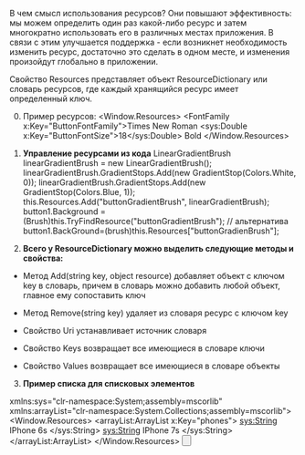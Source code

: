 В чем смысл использования ресурсов? Они повышают эффективность: мы можем определить один раз какой-либо ресурс и затем многократно использовать его в различных местах приложения. В связи с этим улучшается поддержка - если возникнет необходимость изменить ресурс, достаточно это сделать в одном месте, и изменения произойдут глобально в приложении.

Свойство Resources представляет объект ResourceDictionary или словарь ресурсов, где каждый хранящийся ресурс имеет определенный ключ.

0. Пример ресурсов:
<Window.Resources>
   <FontFamily х:Key="ButtonFontFamily">Times New Roman</FontFamily>
   <sys:Double x:Key="ButtonFontSize">18</sys:Double>
   <FontWeight x:Key="ButtonFontWeight">Bold</FontWeight>
</Window.Resources>


1. **Управление ресурсами из кода**
 LinearGradientBrush linearGradientBrush = new LinearGradientBrush();
  linearGradientBrush.GradientStops.Add(new GradientStop(Colors.White, 0));
  linearGradientBrush.GradientStops.Add(new GradientStop(Colors.Blue, 1));
   this.Resources.Add("buttonGradientBrush", linearGradientBrush);
    button1.Background = (Brush)this.TryFindResource("buttonGradientBrush");
      // альтернатива 
	  button1.BackGround=(brush)this.Resources["buttonGradienBrush"];
	 
2. **Всего у ResourceDictionary можно выделить следующие методы и свойства:**

-   Метод Add(string key, object resource) добавляет объект с ключом key в словарь, причем в словарь можно добавить любой объект, главное ему сопоставить ключ
    
-   Метод Remove(string key) удаляет из словаря ресурс с ключом key
    
-   Свойство Uri устанавливает источник словаря
    
-   Свойство Keys возвращает все имеющиеся в словаре ключи
    
-   Свойство Values возвращает все имеющиеся в словаре объекты
3. **Пример списка для списковых элементов**
 
 xmlns:sys="clr-namespace:System;assembly=mscorlib"
 xmlns:arrayList="clr-namespace:System.Collections;assembly=mscorlib">            
    <Window.Resources>
        <arrayList:ArrayList x:Key="phones">
            <sys:String> IPhone 6s </sys:String>
            <sys:String> IPhone 7s </sys:String>
        </arrayList:ArrayList>
        <Style x:Key="ListBoxStyle">
            <Setter Property="Control.VerticalAlignment" Value="Top"/>
            <Setter Property="Control.HorizontalAlignment" Value="Center"/>
        </Style>
        <SolidColorBrush x:Key="redStyle" Color="BlanchedAlmond"/>
    </Window.Resources>
    <Grid Background="{StaticResource redStyle}">
        <ListBox ItemsSource="{StaticResource phones}" Style="{StaticResource  ListBoxStyle}"/>
        <Button x:Name="button1" Content="Button"  Width="250" Height="40"/>
    </Grid>
	